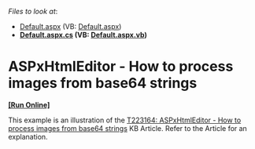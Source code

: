 <!-- default file list -->
*Files to look at*:

* [Default.aspx](./CS/Default.aspx) (VB: [Default.aspx](./VB/Default.aspx))
* **[Default.aspx.cs](./CS/Default.aspx.cs) (VB: [Default.aspx.vb](./VB/Default.aspx.vb))**
<!-- default file list end -->
# ASPxHtmlEditor - How to process images from base64 strings
<!-- run online -->
**[[Run Online]](https://codecentral.devexpress.com/t223166/)**
<!-- run online end -->


This example is an illustration of the <a href="https://www.devexpress.com/Support/Center/p/T223164">T223164: ASPxHtmlEditor - How to process images from base64 strings</a> KB Article. Refer to the Article for an explanation.

<br/>


